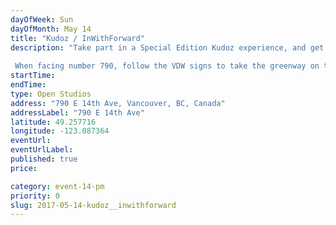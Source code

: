```yaml
---
dayOfWeek: Sun
dayOfMonth: May 14
title: "Kudoz / InWithForward"
description: "Take part in a Special Edition Kudoz experience, and get to see what it is that we design when designing a ‘service’. InWithForward is an international social design studio, working with non-profits to develop new kinds of human services. The Kudoz learning platform is our Vancouver spin-off.  When facing number 790, follow the VDW signs to take the greenway on the left side of the house. Approach the house from the laneway, and you’ll find us in the shed in the garden."
startTime: 
endTime: 
type: Open Studios
address: "790 E 14th Ave, Vancouver, BC, Canada"
addressLabel: "790 E 14th Ave"
latitude: 49.257716
longitude: -123.087364
eventUrl: 
eventUrlLabel: 
published: true
price: 

category: event-14-pm
priority: 0
slug: 2017-05-14-kudoz__inwithforward
---
```

